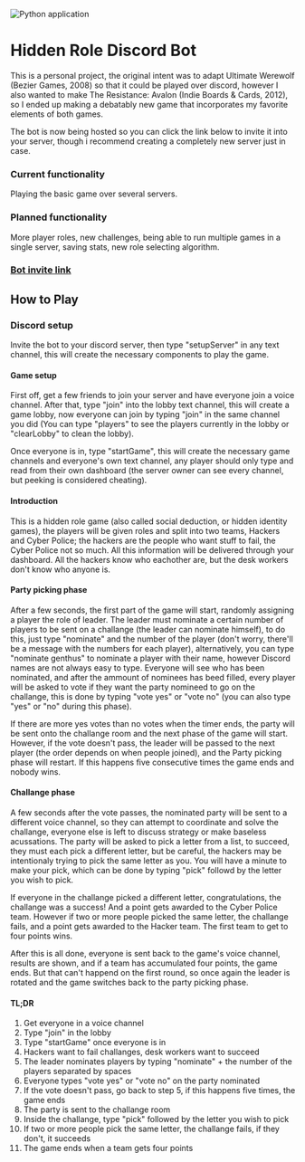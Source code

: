 ![Python application](https://github.com/Genthus/HRDiscBot/workflows/Python%20application/badge.svg)
# Hidden Role Discord Bot

This is a personal project, the original intent was to adapt Ultimate Werewolf (Bezier Games, 2008) so that it could be played over discord, however I also wanted to make The Resistance: Avalon (Indie Boards & Cards, 2012), so I ended up making a debatably new game that incorporates my favorite elements of both games.

The bot is now being hosted so you can click the link below to invite it into your server, though i recommend creating a completely new server just in case.

### Current functionality

Playing the basic game over several servers.

### Planned functionality

More player roles, new challenges, being able to run multiple games in a single server, saving stats, new role selecting algorithm.

### [Bot invite link](https://discordapp.com/oauth2/authorize?client_id=695448051690504313&scope=bot&permissions=8)

## How to Play

### Discord setup

Invite the bot to your discord server, then type "setupServer" in any text channel, this will create the necessary components to play the game.

#### Game setup

First off, get a few friends to join your server and have everyone join a voice channel. After that, type "join" into the lobby text channel, this will create a game lobby, now everyone can join by typing "join" in the same channel you did (You can type "players" to see the players currently in the lobby or "clearLobby" to clean the lobby).

Once everyone is in, type "startGame", this will create the necessary game channels and everyone's own text channel, any player should only type and read from their own dashboard (the server owner can see every channel, but peeking is considered cheating).

#### Introduction

This is a hidden role game (also called social deduction, or hidden identity games), the players will be given roles and split into two teams, Hackers and Cyber Police; the hackers are the people who want stuff to fail, the Cyber Police not so much. All this information will be delivered through your dashboard. All the hackers know who eachother are, but the desk workers don't know who anyone is.

#### Party picking phase

After a few seconds, the first part of the game will start, randomly assigning a player the role of leader. The leader must nominate a certain number of players to be sent on a challange (the leader can nominate himself), to do this, just type "nominate" and the number of the player (don't worry, there'll be a message with the numbers for each player), alternatively, you can type "nominate genthus" to nominate a player with their name, however Discord names are not always easy to type. Everyone will see who has been nominated, and after the ammount of nominees has beed filled, every player will be asked to vote if they want the party nomineed to go on the challange, this is done by typing "vote yes" or "vote no" (you can also type "yes" or "no" during this phase).

If there are more yes votes than no votes when the timer ends, the party will be sent onto the challange room and the next phase of the game will start. However, if the vote doesn't pass, the leader will be passed to the next player (the order depends on when people joined), and the Party picking phase will restart. If this happens five consecutive times the game ends and nobody wins.

#### Challange phase

A few seconds after the vote passes, the nominated party will be sent to a different voice channel, so they can attempt to coordinate and solve the challange, everyone else is left to discuss strategy or make baseless acussations. The party will be asked to pick a letter from a list, to succeed, they must each pick a different letter, but be careful, the hackers may be intentionaly trying to pick the same letter as you. You will have a minute to make your pick, which can be done by typing "pick" followd by the letter you wish to pick.

If everyone in the challange picked a different letter, congratulations, the challange was a success! And a point gets awarded to the Cyber Police team. However if two or more people picked the same letter, the challange fails, and a point gets awarded to the Hacker team. The first team to get to four points wins.

After this is all done, everyone is sent back to the game's voice channel, results are shown, and if a team has accumulated four points, the game ends. But that can't happend on the first round, so once again the leader is rotated and the game switches back to the party picking phase.

#### TL;DR
<ol>
    <li>Get everyone in a voice channel</li>
    <li>Type "join" in the lobby</li>
    <li>Type "startGame" once everyone is in</li>
    <li>Hackers want to fail challanges, desk workers want to succeed</li>
    <li>The leader nominates players by typing "nominate" + the number of the players separated by spaces</li>
    <li>Everyone types "vote yes" or "vote no" on the party nominated</li>
    <li>If the vote doesn't pass, go back to step 5, if this happens five times, the game ends</li>
    <li>The party is sent to the challange room</li>
    <li>Inside the challange, type "pick" followed by the letter you wish to pick</li>
    <li>If two or more people pick the same letter, the challange fails, if they don't, it succeeds</li>
    <li>The game ends when a team gets four points</li>
